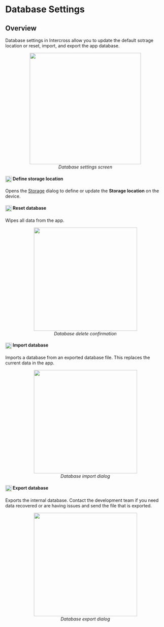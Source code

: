 # Database Settings

## Overview

Database settings in Intercross allow you to update the default sotrage location or reset, import, and export the app database.

<figure align="center" class="image">
<img src="_static/images/settings/database_settings.png" width="350px">
<figcaption><i>Database settings screen</i></figcaption>
</figure>

#### <img ref="sd" style="vertical-align: middle;" src="_static/icons/settings/system/sd.png" width="20px">  Define storage location

Opens the <a href="#/storage">Storage</a> dialog to define or update the **Storage location** on the device.

#### <img ref="remove" style="vertical-align: middle;" src="_static/icons/settings/storage/database-remove.png" width="20px"> Reset database

Wipes all data from the app.

<figure align="center" class="image">
  <img src="_static/images/settings/storage/settings_storage_database_delete.png" width="325px"> 
  <figcaption><i>Database delete confirmation</i></figcaption> 
</figure>

#### <img ref="import" style="vertical-align: middle;" src="_static/icons/settings/storage/database-import.png" width="20px"> Import database

Imports a database from an exported database file. This replaces the
current data in the app.

<figure align="center" class="image">
  <img src="_static/images/settings/storage/settings_storage_database_import.png" width="325px"> 
  <figcaption><i>Database import dialog</i></figcaption> 
</figure>

#### <img ref="export" style="vertical-align: middle;" src="_static/icons/settings/storage/database-export.png" width="20px"> Export database

Exports the internal database. Contact the development team if you need
data recovered or are having issues and send the file that is exported.

<figure align="center" class="image">
  <img src="_static/images/settings/storage/settings_storage_database_export.png" width="325px"> 
  <figcaption><i>Database export dialog</i></figcaption> 
</figure>

